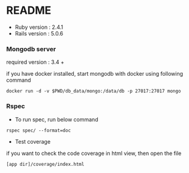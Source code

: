 # README

* Ruby version : 2.4.1
* Rails version : 5.0.6

### Mongodb server

required version : 3.4 +

if you have docker installed, start mongodb with docker using following command

```
docker run -d -v $PWD/db_data/mongo:/data/db -p 27017:27017 mongo

```

### Rspec

* To run spec, run below command

```
rspec spec/ --format=doc

```

* Test coverage

if you want to check the code coverage in html view, then open the file
```
[app dir]/coverage/index.html

```